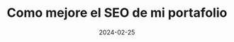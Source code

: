 ---
date: 2024-02-25
title: 'Como mejore el SEO de mi portafolio'
description: 'Conoce las diferencias entre las herramientas de manejo de datos en Laravel'
image: '/images/content/posts/laravel-12.png'
tags: ['Laravel', 'PHP', 'Tutoriales']
---